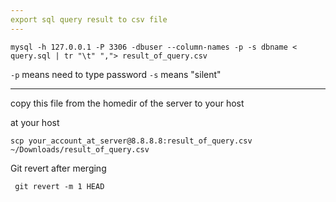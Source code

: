 ```yaml
---
export sql query result to csv file
---
```

```
mysql -h 127.0.0.1 -P 3306 -dbuser --column-names -p -s dbname < query.sql | tr "\t" ","> result_of_query.csv 
```
``-p`` means need to type password
``-s`` means "silent"

---
copy this file from the homedir of the server to your host

at your host 

```
scp your_account_at_server@8.8.8.8:result_of_query.csv ~/Downloads/result_of_query.csv
```

Git revert after merging
```
 git revert -m 1 HEAD
```

